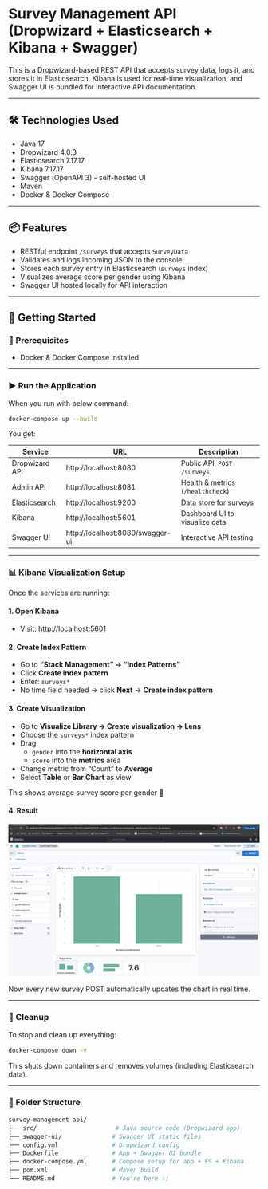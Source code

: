 # Survey Management API (Dropwizard + Elasticsearch + Kibana + Swagger)

This is a Dropwizard-based REST API that accepts survey data, logs it, and stores it in Elasticsearch. Kibana is used for real-time visualization, and Swagger UI is bundled for interactive API documentation.

---

## 🛠 Technologies Used

- Java 17
- Dropwizard 4.0.3
- Elasticsearch 7.17.17
- Kibana 7.17.17
- Swagger (OpenAPI 3) - self-hosted UI
- Maven
- Docker & Docker Compose

---

## 📦 Features

- RESTful endpoint `/surveys` that accepts `SurveyData`
- Validates and logs incoming JSON to the console
- Stores each survey entry in Elasticsearch (`surveys` index)
- Visualizes average score per gender using Kibana
- Swagger UI hosted locally for API interaction

---

## 🚀 Getting Started

### 🔧 Prerequisites

- Docker & Docker Compose installed

---

### ▶️ Run the Application

When you run with below command:

```bash
docker-compose up --build
```

You get:

| Service         | URL                                    | Description                          |
|----------------|----------------------------------------|--------------------------------------|
| Dropwizard API | http://localhost:8080                  | Public API, `POST /surveys`          |
| Admin API      | http://localhost:8081                  | Health & metrics (`/healthcheck`)    |
| Elasticsearch  | http://localhost:9200                  | Data store for surveys               |
| Kibana         | http://localhost:5601                  | Dashboard UI to visualize data       |
| Swagger UI     | http://localhost:8080/swagger-ui       | Interactive API testing              |

---

### 📊 Kibana Visualization Setup

Once the services are running:

#### 1. Open Kibana
- Visit: [http://localhost:5601](http://localhost:5601)

#### 2. Create Index Pattern
- Go to **“Stack Management” → “Index Patterns”**
- Click **Create index pattern**
- Enter: `surveys*`
- No time field needed → click **Next** → **Create index pattern**

#### 3. Create Visualization
- Go to **Visualize Library → Create visualization → Lens**
- Choose the `surveys*` index pattern
- Drag:
  - `gender` into the **horizontal axis**
  - `score` into the **metrics** area
- Change metric from “Count” to **Average**
- Select **Table** or **Bar Chart** as view

This shows average survey score per gender 🚀

#### 4. Result

![Average Score per Gender](img/survey-visualize.png)

Now every new survey POST automatically updates the chart in real time.


---

### 🧹 Cleanup

To stop and clean up everything:

```bash
docker-compose down -v
```

This shuts down containers and removes volumes (including Elasticsearch data).

---

### 📁 Folder Structure

```bash
survey-management-api/
├── src/                      # Java source code (Dropwizard app)
├── swagger-ui/              # Swagger UI static files
├── config.yml               # Dropwizard config
├── Dockerfile               # App + Swagger UI bundle
├── docker-compose.yml       # Compose setup for app + ES + Kibana
├── pom.xml                  # Maven build
└── README.md                # You're here :)
```
